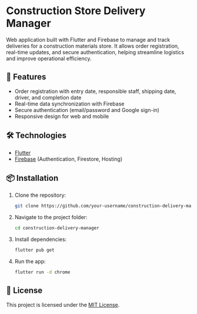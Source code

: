 # Construction Store Delivery Manager

Web application built with Flutter and Firebase to manage and track deliveries for a construction materials store. It allows order registration, real-time updates, and secure authentication, helping streamline logistics and improve operational efficiency.

## 🚀 Features
- Order registration with entry date, responsible staff, shipping date, driver, and completion date  
- Real-time data synchronization with Firebase  
- Secure authentication (email/password and Google sign-in)  
- Responsive design for web and mobile  

## 🛠️ Technologies
- [Flutter](https://flutter.dev/)  
- [Firebase](https://firebase.google.com/) (Authentication, Firestore, Hosting)  

## 📦 Installation
1. Clone the repository:
   ```bash
   git clone https://github.com/your-username/construction-delivery-manager.git
   ```
2. Navigate to the project folder:
   ```bash
   cd construction-delivery-manager
   ```
3. Install dependencies:
   ```bash
   flutter pub get
   ```
4. Run the app:
   ```bash
   flutter run -d chrome
   ```

## 📄 License
This project is licensed under the [MIT License](./LICENSE).
